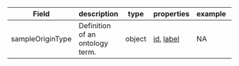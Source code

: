 |Field | description | type | properties | example | enum|
| ---| ---| ---| ---| ---| --- |
| sampleOriginType | Definition of an ontology term. | object | [id](./id.md), [label](./label.md) | NA | NA|
